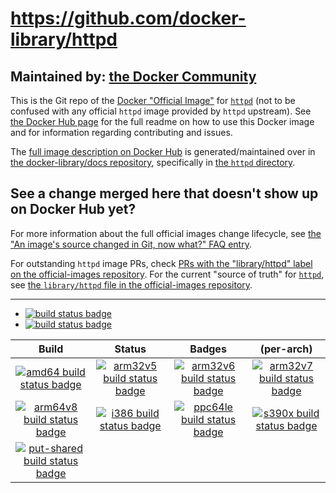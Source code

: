 # https://github.com/docker-library/httpd

## Maintained by: [the Docker Community](https://github.com/docker-library/httpd)

This is the Git repo of the [Docker "Official Image"](https://github.com/docker-library/official-images#what-are-official-images) for [`httpd`](https://hub.docker.com/_/httpd/) (not to be confused with any official `httpd` image provided by `httpd` upstream). See [the Docker Hub page](https://hub.docker.com/_/httpd/) for the full readme on how to use this Docker image and for information regarding contributing and issues.

The [full image description on Docker Hub](https://hub.docker.com/_/httpd/) is generated/maintained over in [the docker-library/docs repository](https://github.com/docker-library/docs), specifically in [the `httpd` directory](https://github.com/docker-library/docs/tree/master/httpd).

## See a change merged here that doesn't show up on Docker Hub yet?

For more information about the full official images change lifecycle, see [the "An image's source changed in Git, now what?" FAQ entry](https://github.com/docker-library/faq#an-images-source-changed-in-git-now-what).

For outstanding `httpd` image PRs, check [PRs with the "library/httpd" label on the official-images repository](https://github.com/docker-library/official-images/labels/library%2Fhttpd). For the current "source of truth" for [`httpd`](https://hub.docker.com/_/httpd/), see [the `library/httpd` file in the official-images repository](https://github.com/docker-library/official-images/blob/master/library/httpd).

---

-	[![build status badge](https://img.shields.io/travis/docker-library/httpd/master.svg?label=Travis%20CI)](https://travis-ci.org/docker-library/httpd/branches)
-	[![build status badge](https://img.shields.io/jenkins/s/https/doi-janky.infosiftr.net/job/update.sh/job/httpd.svg?label=Automated%20update.sh)](https://doi-janky.infosiftr.net/job/update.sh/job/httpd)

| Build | Status | Badges | (per-arch) |
|:-:|:-:|:-:|:-:|
| [![amd64 build status badge](https://img.shields.io/jenkins/s/https/doi-janky.infosiftr.net/job/multiarch/job/amd64/job/httpd.svg?label=amd64)](https://doi-janky.infosiftr.net/job/multiarch/job/amd64/job/httpd) | [![arm32v5 build status badge](https://img.shields.io/jenkins/s/https/doi-janky.infosiftr.net/job/multiarch/job/arm32v5/job/httpd.svg?label=arm32v5)](https://doi-janky.infosiftr.net/job/multiarch/job/arm32v5/job/httpd) | [![arm32v6 build status badge](https://img.shields.io/jenkins/s/https/doi-janky.infosiftr.net/job/multiarch/job/arm32v6/job/httpd.svg?label=arm32v6)](https://doi-janky.infosiftr.net/job/multiarch/job/arm32v6/job/httpd) | [![arm32v7 build status badge](https://img.shields.io/jenkins/s/https/doi-janky.infosiftr.net/job/multiarch/job/arm32v7/job/httpd.svg?label=arm32v7)](https://doi-janky.infosiftr.net/job/multiarch/job/arm32v7/job/httpd) |
| [![arm64v8 build status badge](https://img.shields.io/jenkins/s/https/doi-janky.infosiftr.net/job/multiarch/job/arm64v8/job/httpd.svg?label=arm64v8)](https://doi-janky.infosiftr.net/job/multiarch/job/arm64v8/job/httpd) | [![i386 build status badge](https://img.shields.io/jenkins/s/https/doi-janky.infosiftr.net/job/multiarch/job/i386/job/httpd.svg?label=i386)](https://doi-janky.infosiftr.net/job/multiarch/job/i386/job/httpd) | [![ppc64le build status badge](https://img.shields.io/jenkins/s/https/doi-janky.infosiftr.net/job/multiarch/job/ppc64le/job/httpd.svg?label=ppc64le)](https://doi-janky.infosiftr.net/job/multiarch/job/ppc64le/job/httpd) | [![s390x build status badge](https://img.shields.io/jenkins/s/https/doi-janky.infosiftr.net/job/multiarch/job/s390x/job/httpd.svg?label=s390x)](https://doi-janky.infosiftr.net/job/multiarch/job/s390x/job/httpd) |
| [![put-shared build status badge](https://img.shields.io/jenkins/s/https/doi-janky.infosiftr.net/job/put-shared/job/light/job/httpd.svg?label=put-shared)](https://doi-janky.infosiftr.net/job/put-shared/job/light/job/httpd) |

<!-- THIS FILE IS GENERATED BY https://github.com/docker-library/docs/blob/master/generate-repo-stub-readme.sh -->

